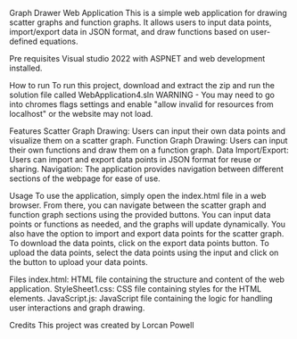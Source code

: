 Graph Drawer Web Application
This is a simple web application for drawing scatter graphs and function graphs. It allows users to input data points, import/export data in JSON format, and draw functions based on user-defined equations.

Pre requisites
Visual studio 2022 with ASPNET and web development installed.

How to run
To run this project, download and extract the zip and run the solution file called WebApplication4.sln
WARNING - You may need to go into chromes flags settings and enable "allow invalid for resources from localhost" or the website may not load.

Features
Scatter Graph Drawing: Users can input their own data points and visualize them on a scatter graph.
Function Graph Drawing: Users can input their own functions and draw them on a function graph.
Data Import/Export: Users can import and export data points in JSON format for reuse or sharing.
Navigation: The application provides navigation between different sections of the webpage for ease of use.

Usage
To use the application, simply open the index.html file in a web browser. From there, you can navigate between the scatter graph and function graph sections using the provided buttons. 
You can input data points or functions as needed, and the graphs will update dynamically. You also have the option to import and export data points for the scatter graph. 
To download the data points, click on the export data points button. To upload the data points, select the data points using the input and click on the button to upload your data points.

Files
index.html: HTML file containing the structure and content of the web application.
StyleSheet1.css: CSS file containing styles for the HTML elements.
JavaScript.js: JavaScript file containing the logic for handling user interactions and graph drawing.

Credits
This project was created by Lorcan Powell

